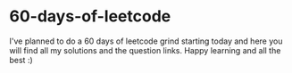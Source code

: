 # 60-days-of-leetcode

I've planned to do a 60 days of leetcode grind starting today and here you will find all my solutions and the question links. Happy learning and all the best :)
